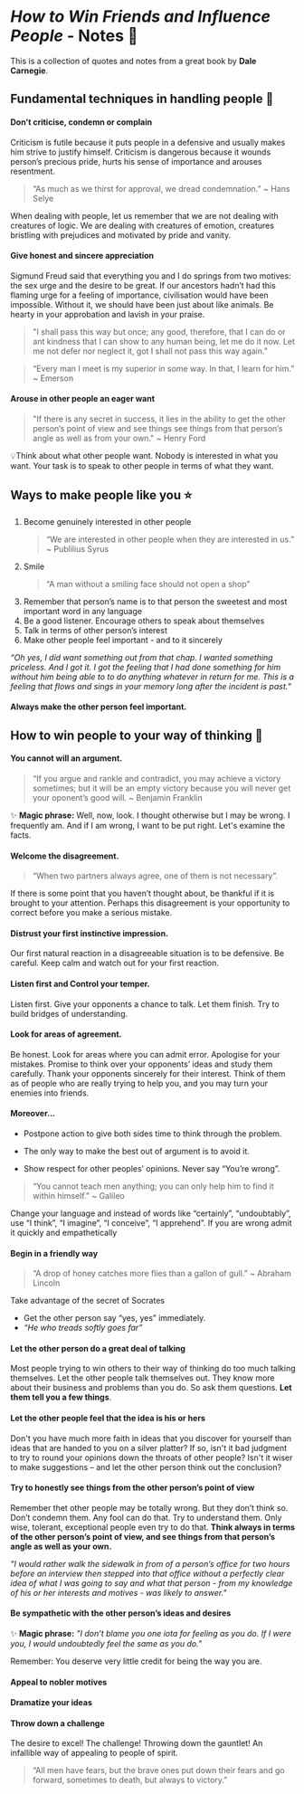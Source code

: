 # _How to Win Friends and Influence People_ - Notes 📝

This is a collection of quotes and notes from a great book by **Dale Carnegie**.

## Fundamental techniques in handling people 🤝

#### Don’t criticise, condemn or complain

Criticism is futile because it puts people in a defensive and usually makes him strive to justify
himself. Criticism is dangerous because it wounds person’s precious pride, hurts his sense of
importance and arouses resentment.

> “As much as we thirst for approval, we dread condemnation.” ~ Hans Selye

When dealing with people, let us remember that we are not dealing with creatures of logic. We are
dealing with creatures of emotion, creatures bristling with prejudices and motivated by pride and
vanity.

#### Give honest and sincere appreciation

Sigmund Freud said that everything you and I do springs from two motives: the sex urge and the
desire to be great. If our ancestors hadn’t had this flaming urge for a feeling of importance,
civilisation would have been impossible. Without it, we should have been just about like animals. Be
hearty in your approbation and lavish in your praise.

> "I shall pass this way but once; any good, therefore, that I can do or ant kindness that I can
> show to any human being, let me do it now. Let me not defer nor neglect it, got I shall not pass
> this way again."

> “Every man I meet is my superior in some way. In that, I learn for him.” ~ Emerson

#### Arouse in other people an eager want

> "If there is any secret in success, it lies in the ability to get the other person’s point of view
> and see things see things from that person’s angle as well as from your own." ~ Henry Ford

💡Think about what other people want. Nobody is interested in what you want. Your task is to speak
to other people in terms of what they want.

## Ways to make people like you ⭐️

1. Become genuinely interested in other people
   > “We are interested in other people when they are interested in us.” ~ Publilius Syrus
2. Smile
   > “A man without a smiling face should not open a shop”
3. Remember that person’s name is to that person the sweetest and most important word in any
   language
4. Be a good listener. Encourage others to speak about themselves
5. Talk in terms of other person’s interest
6. Make other people feel important - and to it sincerely

_“Oh yes, I did want something out from that chap. I wanted something priceless. And I got it. I got
the feeling that I had done something for him without him being able to to do anything whatever in
return for me. This is a feeling that flows and sings in your memory long after the incident is
past.”_

#### Always make the other person feel important.

## How to win people to your way of thinking 🤔

#### You cannot will an argument.

> “If you argue and rankle and contradict, you may achieve a victory sometimes; but it will be an
> empty victory because you will never get your oponent’s good will. ~ Benjamin Franklin

✨ **Magic phrase:** Well, now, look. I thought otherwise but I may be wrong. I frequently am. And
if I am wrong, I want to be put right. Let's examine the facts.

#### Welcome the disagreement.

> “When two partners always agree, one of them is not necessary”.

If there is some point that you haven’t thought about, be thankful if it is brought to your
attention. Perhaps this disagreement is your opportunity to correct before you make a serious
mistake.

#### Distrust your first instinctive impression.

Our first natural reaction in a disagreeable situation is to be defensive. Be careful. Keep calm and
watch out for your first reaction.

#### Listen first and Control your temper.

Listen first. Give your opponents a chance to talk. Let them finish. Try to build bridges of
understanding.

#### Look for areas of agreement.

Be honest. Look for areas where you can admit error. Apologise for your mistakes. Promise to think
over your opponents’ ideas and study them carefully. Thank your opponents sincerely for their
interest. Think of them as of people who are really trying to help you, and you may turn your
enemies into friends.

#### Moreover...

- Postpone action to give both sides time to think through the problem.

- The only way to make the best out of argument is to avoid it.

- Show respect for other peoples’ opinions. Never say “You’re wrong”.

> “You cannot teach men anything; you can only help him to find it within himself.” ~ Galileo

Change your language and instead of words like “certainly”, “undoubtably”, use “I think”, “I
imagine”, “I conceive”, “I apprehend”. If you are wrong admit it quickly and empathetically

#### Begin in a friendly way

> “A drop of honey catches more flies than a gallon of gull.” ~ Abraham Lincoln

Take advantage of the secret of Socrates

- Get the other person say “yes, yes” immediately.
- _“He who treads softly goes far”_

#### Let the other person do a great deal of talking

Most people trying to win others to their way of thinking do too much talking themselves. Let the
other people talk themselves out. They know more about their business and problems than you do. So
ask them questions. **Let them tell you a few things**.

#### Let the other people feel that the idea is his or hers

Don't you have much more faith in ideas that you discover for yourself than ideas that are handed to
you on a silver platter? If so, isn't it bad judgment to try to round your opinions down the throats
of other people? Isn't it wiser to make suggestions – and let the other person think out the
conclusion?

#### Try to honestly see things from the other person’s point of view

Remember thet other people may be totally wrong. But they don’t think so. Don’t condemn them. Any
fool can do that. Try to understand them. Only wise, tolerant, exceptional people even try to do
that. **Think always in terms of the other person’s point of view, and see things from that person’s
angle as well as your own.**

_"I would rather walk the sidewalk in from of a person’s office for two hours before an interview
then stepped into that office without a perfectly clear idea of what I was going to say and what
that person - from my knowledge of his or her interests and motives - was likely to answer."_

#### Be sympathetic with the other person’s ideas and desires

✨ **Magic phrase:** _"I don’t blame you one iota for feeling as you do. If I were you, I would
undoubtedly feel the same as you do."_

Remember: You deserve very little credit for being the way you are.

#### Appeal to nobler motives

#### Dramatize your ideas

#### Throw down a challenge

The desire to excel! The challenge! Throwing down the gauntlet! An infallible way of appealing to
people of spirit.

> “All men have fears, but the brave ones put down their fears and go forward, sometimes to death,
> but always to victory.”
